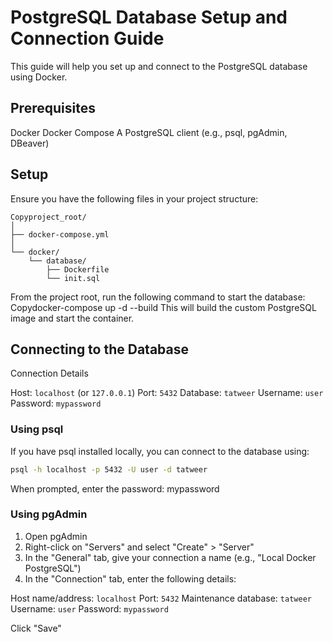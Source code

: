 # PostgreSQL Database Setup and Connection Guide
This guide will help you set up and connect to the PostgreSQL database using Docker.
## Prerequisites

Docker
Docker Compose
A PostgreSQL client (e.g., psql, pgAdmin, DBeaver)

## Setup

Ensure you have the following files in your project structure:

```
Copyproject_root/
│
├── docker-compose.yml
│
└── docker/
    └── database/
        ├── Dockerfile
        └── init.sql
```

From the project root, run the following command to start the database:
Copydocker-compose up -d --build
This will build the custom PostgreSQL image and start the container.

## Connecting to the Database
Connection Details

Host: `localhost` (or `127.0.0.1`)
Port: `5432`
Database: `tatweer`
Username: `user`
Password: `mypassword`

### Using psql
If you have psql installed locally, you can connect to the database using:

```sh
psql -h localhost -p 5432 -U user -d tatweer
```

When prompted, enter the password: mypassword
### Using pgAdmin

1. Open pgAdmin
2. Right-click on "Servers" and select "Create" > "Server"
3. In the "General" tab, give your connection a name (e.g., "Local Docker PostgreSQL")
4. In the "Connection" tab, enter the following details:

Host name/address: `localhost`
Port: `5432`
Maintenance database: `tatweer`
Username: `user`
Password: `mypassword`

Click "Save"